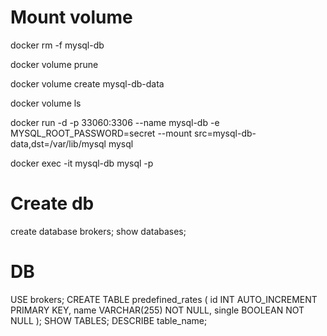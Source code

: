 # Mount volume

docker rm -f mysql-db

docker volume prune

docker volume create mysql-db-data

docker volume ls

docker run -d -p 33060:3306 --name mysql-db  -e MYSQL_ROOT_PASSWORD=secret --mount src=mysql-db-data,dst=/var/lib/mysql mysql

docker exec -it mysql-db mysql -p
# Create db
create database brokers;
show databases;

# DB
USE brokers;
CREATE TABLE predefined_rates (
id INT AUTO_INCREMENT PRIMARY KEY,
name VARCHAR(255) NOT NULL,
single BOOLEAN NOT NULL
);
SHOW TABLES;
DESCRIBE table_name;





